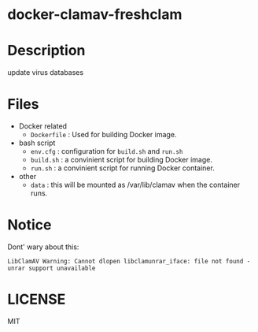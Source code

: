 docker-clamav-freshclam
===============

# Description
update virus databases

# Files

* Docker related
    * `Dockerfile` : Used for building Docker image.
* bash script
    * `env.cfg` : configuration for `build.sh` and `run.sh`
    * `build.sh` : a convinient script for building Docker image.
    * `run.sh` : a convinient script for running Docker container.
* other
    * `data` : this will be mounted as /var/lib/clamav when the container runs.

# Notice

Dont' wary about this:

   ```LibClamAV Warning: Cannot dlopen libclamunrar_iface: file not found - unrar support unavailable```

# LICENSE
MIT
